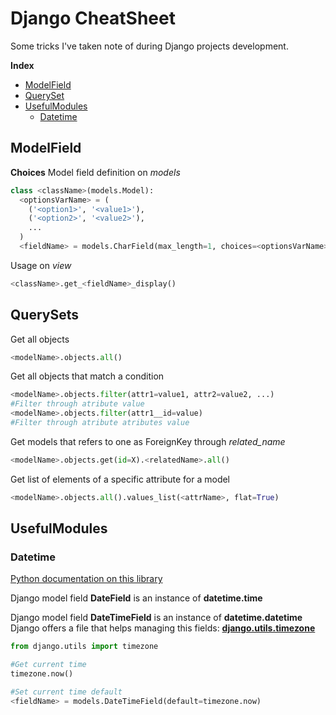 # Django CheatSheet

Some tricks I've taken note of during Django projects development.

**Index**
- [ModelField](#ModelField) 
- [QuerySet](#QuerySets) 
- [UsefulModules](#OtherStuff)
    - [Datetime](#Datetime)

## ModelField
**Choices**
Model field definition on *models*
```Python
class <className>(models.Model):
  <optionsVarName> = (
    ('<option1>', '<value1>'),
    ('<option2>', '<value2>'),
    ...
  )
  <fieldName> = models.CharField(max_length=1, choices=<optionsVarName>)
```
Usage on *view*
```Python
<className>.get_<fieldName>_display()
```


## QuerySets

Get all objects
```Python
<modelName>.objects.all()
```

Get all objects that match a condition
```Python
<modelName>.objects.filter(attr1=value1, attr2=value2, ...)
#Filter through atribute value
<modelName>.objects.filter(attr1__id=value)
#Filter through atribute atributes value
```

Get models that refers to one as ForeignKey through *related_name*
```Python
<modelName>.objects.get(id=X).<relatedName>.all()
```


Get list of elements of a specific attribute for a model 
```Python
<modelName>.objects.all().values_list(<attrName>, flat=True)
```

## UsefulModules

### Datetime
[Python documentation on this library](https://docs.python.org/3/library/datetime.html) 

Django model field **DateField** is an instance of **datetime.time** 


Django model field **DateTimeField** is an instance of **datetime.datetime**
Django offers a file that helps managing this fields: [**django.utils.timezone** ](https://docs.djangoproject.com/en/2.2/_modules/django/utils/timezone/)
```Python
from django.utils import timezone

#Get current time
timezone.now()

#Set current time default
<fieldName> = models.DateTimeField(default=timezone.now)
```

